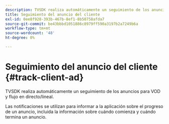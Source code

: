 ```yaml
---
description: TVSDK realiza automáticamente un seguimiento de los anuncios para VOD y flujo en directo/lineal.
title: Seguimiento del anuncio del cliente
exl-id: 0ee8f928-393b-467b-8ef1-8b50758afda7
source-git-commit: be43bbbd1051886c8979ff590a3197b2a7249b6a
workflow-type: tm+mt
source-wordcount: '48'
ht-degree: 0%

---
```


# Seguimiento del anuncio del cliente {#track-client-ad}

TVSDK realiza automáticamente un seguimiento de los anuncios para VOD y flujo en directo/lineal.

Las notificaciones se utilizan para informar a la aplicación sobre el progreso de un anuncio, incluida la información sobre cuándo comienza y cuándo termina un anuncio.
